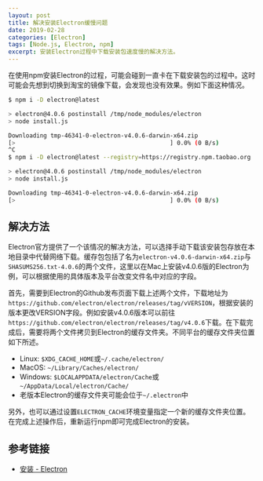 ```yaml
---
layout: post
title: 解决安装Electron缓慢问题
date: 2019-02-28
categories: [Electron]
tags: [Node.js, Electron, npm]
excerpt: 安装Electron过程中下载安装包速度慢的解决方法。
---
```


在使用npm安装Electron的过程，可能会碰到一直卡在下载安装包的过程中。这时可能会先想到切换到淘宝的镜像下载，会发现也没有效果。例如下面这种情况。

```bash
$ npm i -D electron@latest

> electron@4.0.6 postinstall /tmp/node_modules/electron
> node install.js

Downloading tmp-46341-0-electron-v4.0.6-darwin-x64.zip
[>                                            ] 0.0% (0 B/s)
^C
$ npm i -D electron@latest --registry=https://registry.npm.taobao.org

> electron@4.0.6 postinstall /tmp/node_modules/electron
> node install.js

Downloading tmp-46341-0-electron-v4.0.6-darwin-x64.zip
[>                                            ] 0.0% (0 B/s)
```

## 解决方法

Electron官方提供了一个该情况的解决方法，可以选择手动下载该安装包存放在本地目录中代替网络下载。缓存包包括了名为`electron-v4.0.6-darwin-x64.zip`与`SHASUMS256.txt-4.0.6`的两个文件，这里以在Mac上安装v4.0.6版的Electron为例，可以根据使用的具体版本及平台改变文件名中对应的字段。

首先，需要到Electron的Github发布页面下载上述两个文件，下载地址为`https://github.com/electron/electron/releases/tag/vVERSION`，根据安装的版本更改VERSION字段。例如安装v4.0.6版本可以前往`https://github.com/electron/electron/releases/tag/v4.0.6`下载。在下载完成后，需要将两个文件拷贝到Electron的缓存文件夹。不同平台的缓存文件夹位置如下所述。

- Linux: `$XDG_CACHE_HOME`或`~/.cache/electron/`
- MacOS: `~/Library/Caches/electron/`
- Windows: `$LOCALAPPDATA/electron/Cache`或`~/AppData/Local/electron/Cache/`
- 老版本Electron的缓存文件夹可能会位于`~/.electron`中

另外，也可以通过设置`ELECTRON_CACHE`环境变量指定一个新的缓存文件夹位置。在完成上述操作后，重新运行npm即可完成Electron的安装。

## 参考链接

- [安装 - Electron](https://electronjs.org/docs/tutorial/installation)
